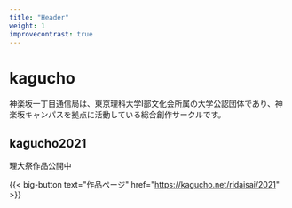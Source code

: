 ```yaml
---
title: "Header"
weight: 1
improvecontrast: true
---
```

# kagucho
神楽坂一丁目通信局は、東京理科大学Ⅰ部文化会所属の大学公認団体であり、神楽坂キャンパスを拠点に活動している総合創作サークルです。

## kagucho2021
理大祭作品公開中

{{< big-button text="作品ページ" href="https://kagucho.net/ridaisai/2021" >}}
